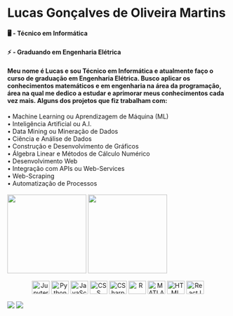 # Lucas Gonçalves de Oliveira Martins
#### 🖥️ - Técnico em Informática
#### ⚡ - Graduando em Engenharia Elétrica

####     Meu nome é Lucas e sou Técnico em Informática e atualmente faço o curso de graduação em Engenharia Elétrica. Busco aplicar os conhecimentos matemáticos e em engenharia na área da programação, área na qual me dedico a estudar e aprimorar meus conhecimentos cada vez mais. Alguns dos projetos que fiz trabalham com:

<div>
<a> •  Machine Learning ou Aprendizagem de Máquina (ML)</a><br>
<a> •  Inteligência Artificial ou A.I. </a><br>
<a> •  Data Mining ou Mineração de Dados </a><br>
<a> •  Ciência e Análise de Dados </a><br>
<a> •  Construção e Desenvolvimento de Gráficos </a><br>
<a> •  Álgebra Linear e Métodos de Cálculo Numérico </a><br>
<a> •  Desenvolvimento Web </a><br>
<a> •  Integração com APIs ou Web-Services </a><br>
<a> •  Web-Scraping </a><br>
<a> •  Automatização de Processos </a><br>
</div>
<br>

<div>
  <img height="180" align="center" src="https://github-readme-stats.vercel.app/api?username=lucasgoncolm2003&show_icons=true&theme=dracula&include_all_commits=true"/>
  <img height="180" align="center" src="https://github-readme-stats.vercel.app/api/top-langs/?username=lucasgoncolm2003&theme=dracula&layout=compact"/>
</div>

<div style="display: inline_block" align="center"><br>
  <img align="center" alt="Jupyter" height="30" width="40" src="https://cdn.jsdelivr.net/gh/devicons/devicon/icons/jupyter/jupyter-original-wordmark.svg"/>
  <img align="center" alt="Python" height="30" width="40" src="https://cdn.jsdelivr.net/gh/devicons/devicon/icons/python/python-original.svg"/>
  <img align="center" alt="JavaScript" height="30" width="40" src="https://cdn.jsdelivr.net/gh/devicons/devicon/icons/javascript/javascript-original.svg"/>
  <img align="center" alt="CSS" height="30" width="40" src="https://cdn.jsdelivr.net/gh/devicons/devicon/icons/css3/css3-original.svg"/>
  <img align="center" alt="CSharp" height="30" width="40" src="https://cdn.jsdelivr.net/gh/devicons/devicon/icons/csharp/csharp-original.svg"/>
  <img align="center" alt="R" height="30" width="40" src="https://cdn.jsdelivr.net/gh/devicons/devicon/icons/r/r-original.svg"/>
  <img align="center" alt="MATLAB" height="30" width="40" src="https://cdn.jsdelivr.net/gh/devicons/devicon/icons/matlab/matlab-original.svg"/>
  <img align="center" alt="HTML" height="30" width="40" src="https://cdn.jsdelivr.net/gh/devicons/devicon/icons/html5/html5-original.svg"/>
  <img align="center" alt="ReactJS" height="30" width="40" src="https://cdn.jsdelivr.net/gh/devicons/devicon/icons/react/react-original.svg"/>
</div>
<br>
<div style="display: inline_block" align="center><br>
  <a href="https://www.linkedin.com/in/lucas-gonçalves-de-oliveira-martins-1092451b5/" target="_blank"><img src="https://img.shields.io/badge/LinkedIn-0077B5?style=for-the-badge&logo=linkedin&logoColor=white" target="_blank"></a>
  <a href="https://www.instagram.com/lucao_gom/" target="_blank"><img src="https://img.shields.io/badge/Instagram-E4405F?style=for-the-badge&logo=instagram&logoColor=white" target="_blank"></a>
</div>
<!--
**lucasgoncolm2003/lucasgoncolm2003** is a ✨ _special_ ✨ repository because its `README.md` (this file) appears on your GitHub profile.

Here are some ideas to get you started:

- 🔭 I’m currently working on ...
- 🌱 I’m currently learning ...
- 👯 I’m looking to collaborate on ...
- 🤔 I’m looking for help with ...
- 💬 Ask me about ...
- 📫 How to reach me: ...
- 😄 Pronouns: ...
- ⚡ Fun fact: ...
-->
